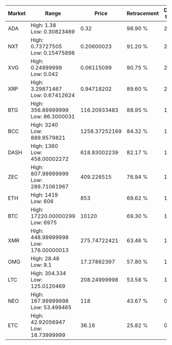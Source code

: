 | Market | Range | Price| Retracement | Doubles to 50% |
| --- | --- | --- | --- | --- |
| ADA | High: 1.38<br />Low: 0.30823469 | 0.32 | 98.90 % | 2.64 |
| NXT | High: 0.73727505<br />Low: 0.15475898 | 0.20600023 | 91.20 % | 2.17 |
| XVG | High: 0.24899999<br />Low: 0.042 | 0.06115099 | 90.75 % | 2.38 |
| XRP | High: 3.29871467<br />Low: 0.67412624 | 0.94718202 | 89.60 % | 2.10 |
| BTG | High: 356.89999999<br />Low: 86.3000031 | 116.20933483 | 88.95 % | 1.91 |
| BCC | High: 3240<br />Low: 889.9579821 | 1258.37252169 | 84.32 % | 1.64 |
| DASH | High: 1360<br />Low: 458.00002272 | 618.83002239 | 82.17 % | 1.47 |
| ZEC | High: 807.99999999<br />Low: 289.71061967 | 409.226515 | 76.94 % | 1.34 |
| ETH | High: 1419<br />Low: 606 | 853 | 69.62 % | 1.19 |
| BTC | High: 17220.00000299<br />Low: 6975 | 10120 | 69.30 % | 1.20 |
| XMR | High: 448.99999998<br />Low: 176.00000013 | 275.74722421 | 63.46 % | 1.13 |
| OMG | High: 28.48<br />Low: 9.1 | 17.27862397 | 57.80 % | 1.09 |
| LTC | High: 304.334<br />Low: 125.0120469 | 208.24999998 | 53.58 % | 1.03 |
| NEO | High: 167.99999998<br />Low: 53.499465 | 118 | 43.67 % | 0.00 |
| ETC | High: 42.92056947<br />Low: 16.73999999 | 36.16 | 25.82 % | 0.00 |

